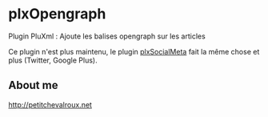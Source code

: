 # plxOpengraph

Plugin PluXml : Ajoute les balises opengraph sur les articles

Ce plugin n'est plus maintenu, le plugin [plxSocialMeta](https://github.com/petitchevalroux/plxSocialMeta) fait la même chose et plus (Twitter, Google Plus).

## About me
http://petitchevalroux.net